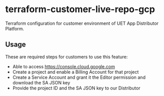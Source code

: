 # terraform-customer-live-repo-gcp
Terraform configuration for customer environment of UET App Distributor Platform.

## Usage
These are required steps for customers to use this feature:
- Able to access https://console.cloud.google.com
- Create a project and enable a Billing Account for that project
- Create a Service Account and grant it the Editor permission and download the SA JSON key
- Provide the project ID and the SA JSON key to our Distributor